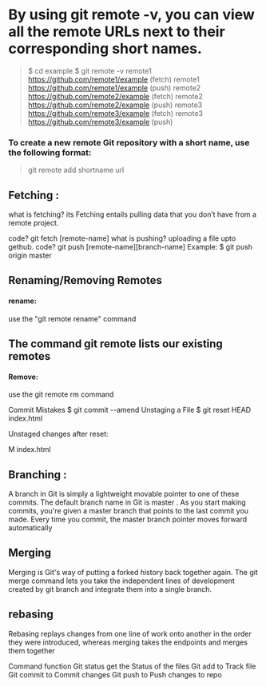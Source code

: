# By using git remote -v, you can view all the remote URLs next to their corresponding short names.
>$ cd example
> $ git remote -v
> remote1 https://github.com/remote1/example (fetch)
> remote1 https://github.com/remote1/example (push)
> remote2 https://github.com/remote2/example (fetch)
> remote2 https://github.com/remote2/example (push)
> remote3 https://github.com/remote3/example (fetch)
> remote3 https://github.com/remote3/example (push)



### To create a new remote Git repository with a short name, use the following format:

> git remote add shortname url

## Fetching :
what is fetching? its Fetching entails pulling data that you don’t have from a remote project.

code? git fetch [remote-name]
what is pushing? uploading a file upto gethub.
code? git push [remote-name][branch-name]
Example: $ git push origin master



## Renaming/Removing Remotes
#### rename:
use the "git remote rename" command
## The command git remote lists our existing remotes
#### Remove:
use the git remote rm command


Commit Mistakes
$ git commit --amend
Unstaging a File
$ git reset HEAD index.html

Unstaged changes after reset:

M index.html




## Branching : 
A branch in Git is simply a lightweight movable pointer to one of these commits.
The default branch name in Git is master . As you start making commits,
you're given a master branch that points to the last commit you made. Every time you commit,
the master branch pointer moves forward automatically


## Merging
Merging is Git's way of putting a forked history back together again. 
The git merge command lets you take the independent lines of development created by git branch 
and integrate them into a single branch.


## rebasing
Rebasing replays changes from one line of work onto another in the order they were introduced,
whereas merging takes the endpoints and merges them together


Command	function
Git status	get the Status of the files
Git add to	Track file
Git commit	to Commit changes
Git push	to Push changes to repo
